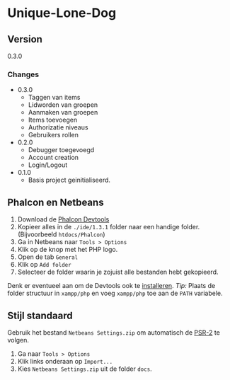 # Unique-Lone-Dog
## Version
0.3.0

### Changes
* 0.3.0
  * Taggen van items
  * Lidworden van groepen
  * Aanmaken van groepen
  * Items toevoegen
  * Authorizatie niveaus
  * Gebruikers rollen
* 0.2.0
  * Debugger toegevoegd
  * Account creation
  * Login/Logout
* 0.1.0
  * Basis project geinitialiseerd.

## Phalcon en Netbeans

1. Download de [Phalcon Devtools](https://github.com/phalcon/phalcon-devtools)
2. Kopieer alles in de `./ide/1.3.1` folder naar een handige folder. (Bijvoorbeeld `htdocs/Phalcon`)
3. Ga in Netbeans naar `Tools > Options`
4. Klik op de knop met het PHP logo.
5. Open de tab `General`
6. Klik op `Add folder`
7. Selecteer de folder waarin je zojuist alle bestanden hebt gekopieerd.

Denk er eventueel aan om de Devtools ook te [installeren](http://docs.phalconphp.com/en/latest/reference/wintools.html).
_Tip:_ Plaats de folder structuur in `xampp/php` en voeg `xampp/php` toe aan de `PATH` variabele.

## Stijl standaard
Gebruik het bestand `Netbeans Settings.zip` om automatisch de [PSR-2](https://github.com/php-fig/fig-standards/blob/master/accepted/PSR-2-coding-style-guide.md) te volgen.

1. Ga naar `Tools > Options`
2. Klik links onderaan op `Import...`
3. Kies `Netbeans Settings.zip` uit de folder `docs`.
